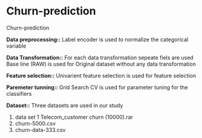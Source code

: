 # Churn-prediction
Churn-prediction

**Data preprocessing::**
Label encoder is used to normalize the categorical variable

**Data Transformation::**
For each data transformation sepeate fiels are used
Base line (RAW) is used for Original dataset without any data transformation

**Feature selection::**
Univarient feature selection is used for feature selection

**Paremeter tunning::**
Grid Search CV is used for parameter tuning for the classifiers

**Dataset::**
Three datasets are used in our study
1) data set 1 Telecom_customer churn (10000).rar
2) churn-5000.csv
3) churn-data-333.csv

